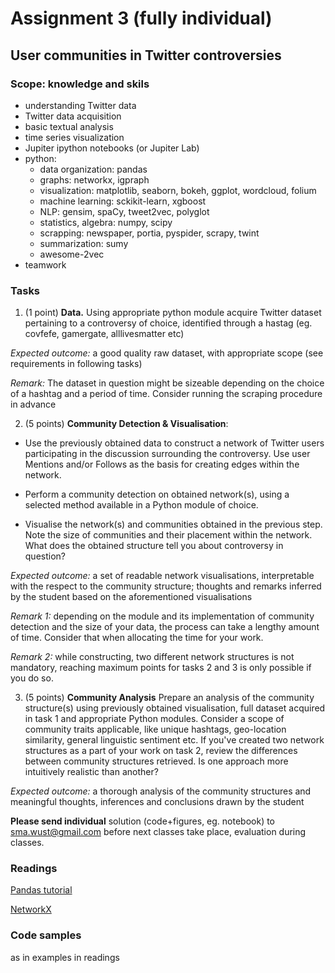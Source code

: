 # Assignment 3 (fully individual)
## User communities in Twitter controversies

### Scope: knowledge and skils
* understanding Twitter data
* Twitter data acquisition
* basic textual analysis
* time series visualization 
* Jupiter ipython notebooks (or Jupiter Lab)
* python:  
	* data organization: pandas
	* graphs: networkx, igpraph
	* visualization: matplotlib, seaborn, bokeh, ggplot, wordcloud, folium
	* machine learning: sckikit-learn, xgboost
	* NLP: gensim, spaCy, tweet2vec, polyglot 
	* statistics, algebra: numpy, scipy
	* scrapping: newspaper, portia, pyspider, scrapy, twint
	* summarization: sumy
	* awesome-2vec
* teamwork

### Tasks

1. (1 point) **Data.** Using appropriate python module acquire Twitter dataset pertaining to a controversy of choice, identified through a hastag (eg. covfefe, gamergate, alllivesmatter etc)

*Expected outcome:* a good quality raw dataset, with appropriate scope (see requirements in following tasks)

*Remark:* The dataset in question might be sizeable depending on the choice of a hashtag and a period of time. Consider running the scraping procedure in advance

2. (5 points) **Community Detection & Visualisation**:

  * Use the previously obtained data to construct a network of Twitter users participating in the discussion surrounding the controversy. Use user Mentions and/or Follows as the basis for creating edges within the network.

  * Perform a community detection on obtained network(s), using a selected method available in a Python module of choice.

  * Visualise the network(s) and communities obtained in the previous step. Note the size of communities and their placement within the network. What does the obtained structure tell you about controversy in question? 

*Expected outcome:* a set of readable network visualisations, interpretable with the respect to the community structure; thoughts and remarks inferred by the student based on the aforementioned visualisations 

*Remark 1:* depending on the module and its implementation of community detection and the size of your data, the process can take a lengthy amount of time. Consider that when allocating the time for your work.

*Remark 2:* while constructing, two different network structures is not mandatory, reaching maximum points for tasks 2 and 3 is only possible if you do so.

3. (5 points) **Community Analysis** Prepare an analysis of the community structure(s) using previously obtained visualisation, full dataset acquired in task 1 and appropriate Python modules. Consider a scope of community traits applicable, like unique hashtags, geo-location similarity, general linguistic sentiment etc. If you've created two network structures as a part of your work on task 2, review the differences between community structures retrieved. Is one approach more intuitively realistic than another?

*Expected outcome:* a thorough analysis of the community structures and meaningful thoughts, inferences and conclusions drawn by the student 

**Please send individual** solution (code+figures, eg. notebook) to [sma.wust@gmail.com](sma.wust@gmail.com) before next classes take place, evaluation during classes.

### Readings
[Pandas tutorial](https://github.com/jorisvandenbossche/pandas-tutorial)

[NetworkX](https://networkx.github.io/documentation/stable/)

### Code samples 
as in examples in  readings
